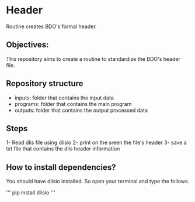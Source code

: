 # Header
Routine creates BDO's formal header.


## Objectives:
This repository aims to create a routine to standardize the BDO's header file.

## Repository structure

* inputs: folder that contains the input data
* programs: folder that contains the main program
* outputs: folder that contains the output processed data


## Steps

1- Read dlis file using dlisio
2- print on the sreen the file's header
3- save a txt file that contains the dlis header information


## How to install dependencies?

You should have dlisio installed. So open your terminal and type the follows.


'''
pip install dlisio
'''
